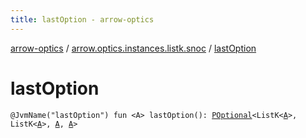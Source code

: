 ```yaml
---
title: lastOption - arrow-optics
---
```


[arrow-optics](../index.html) / [arrow.optics.instances.listk.snoc](index.html) / [lastOption](./last-option.html)

# lastOption

`@JvmName("lastOption") fun <A> lastOption(): `[`POptional`](../arrow.optics/-p-optional/index.html)`<ListK<`[`A`](last-option.html#A)`>, ListK<`[`A`](last-option.html#A)`>, `[`A`](last-option.html#A)`, `[`A`](last-option.html#A)`>`
